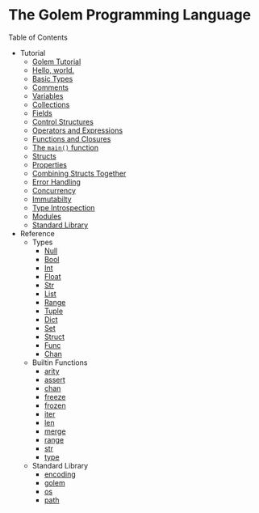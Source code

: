 # The Golem Programming Language

Table of Contents

* Tutorial
  * [Golem Tutorial](tutorial.html/#golem-tutorial)
  * [Hello, world.](tutorial.html/#hello-world.)
  * [Basic Types](tutorial.html/#basic-types)
  * [Comments](tutorial.html/#comments)
  * [Variables](tutorial.html/#variables)
  * [Collections](tutorial.html/#collections)
  * [Fields](tutorial.html/#fields)
  * [Control Structures](tutorial.html/#control-structures)
  * [Operators and Expressions](tutorial.html/#operators-and-expressions)
  * [Functions and Closures](tutorial.html/#functions-and-closures)
  * [The `main()` function](tutorial.html/#the-main-function)
  * [Structs](tutorial.html/#structs)
  * [Properties](tutorial.html/#properties)
  * [Combining Structs Together](tutorial.html/#combining-structs-together)
  * [Error Handling](tutorial.html/#error-handling)
  * [Concurrency](tutorial.html/#concurrency)
  * [Immutabilty](tutorial.html/#immutabilty)
  * [Type Introspection](tutorial.html/#type-introspection)
  * [Modules](tutorial.html/#modules)
  * [Standard Library](tutorial.html/#standard-library)
* Reference
  * Types
    * [Null](#null)
    * [Bool](#bool)
    * [Int](#int)
    * [Float](#float)
    * [Str](#str)
    * [List](#list)
    * [Range](#range)
    * [Tuple](#tuple)
    * [Dict](#dict)
    * [Set](#set)
    * [Struct](#struct)
    * [Func](#func)
    * [Chan](#chan)
  * Builtin Functions
    * [arity](#arity)
    * [assert](#assert)
    * [chan](#chan)
    * [freeze](#freeze)
    * [frozen](#frozen)
    * [iter](#iter)
    * [len](#len)
    * [merge](#merge)
    * [range](#range)
    * [str](#str)
    * [type](#type)
  * Standard Library
    * [encoding](#encoding)
    * [golem](#golem)
    * [os](#os)
    * [path](#path)
